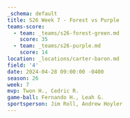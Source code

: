 ```yaml
---
_schema: default
title: S26 Week 7 - Forest vs Purple
teams-score:
  - team: _teams/s26-forest-green.md
    score: 35
  - team: _teams/s26-purple.md
    score: 14
location: _locations/carter-baron.md
field: '4'
date: 2024-04-28 09:00:00 -0400
season: 26
week: 7
mvp: Twon H., Cedric R.
game-ball: Fernando H., Leah G.
sportsperson: Jim Roll, Andrew Hoyler
---
```

